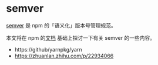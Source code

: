 # semver

 [semver](http://semver.org/) 是 npm 的「语义化」版本号管理规范。

 本文将在 npm 的[文档](https://docs.npmjs.com/misc/semver) 基础上探讨一下有关 semver 的一些内容。

- https://github/yarnpkg/yarn
- https://zhuanlan.zhihu.com/p/22934066
